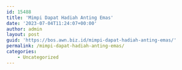```yaml
---
id: 15488
title: 'Mimpi Dapat Hadiah Anting Emas'
date: '2023-07-04T11:24:07+00:00'
author: admin
layout: post
guid: 'https://bos.awn.biz.id/mimpi-dapat-hadiah-anting-emas/'
permalink: /mimpi-dapat-hadiah-anting-emas/
categories:
    - Uncategorized
---
```


